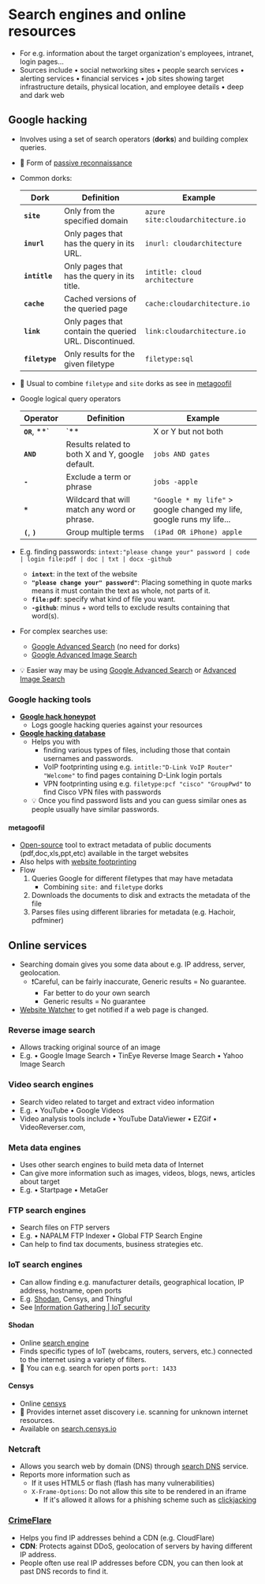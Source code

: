 # Search engines and online resources

- For e.g. information about the target organization's employees, intranet, login pages...
- Sources include • social networking sites • people search services • alerting services • financial services • job sites showing target infrastructure details, physical location, and employee details • deep and dark web

## Google hacking

- Involves using a set of search operators (**dorks**) and building complex queries.
- 📝 Form of [passive reconnaissance](./footprinting-overview.md#passive-footprinting)
- Common dorks:

  | Dork | Definition | Example |
  | ---- | ---------- | ------- |
  | **`site`** | Only from the specified domain | `azure site:cloudarchitecture.io` |
  | **`inurl`** | Only pages that has the query in its URL. | `inurl: cloudarchitecture` |
  | **`intitle`** | Only pages that has the query in its title. | `intitle: cloud architecture` |
  | **`cache`** | Cached versions of the queried page | `cache:cloudarchitecture.io` |
  | **`link`** | Only pages that contain the queried URL. Discontinued. | `link:cloudarchitecture.io` |
  | **`filetype`** | Only results for the given filetype | `filetype:sql` |

- 📝 Usual to combine `filetype` and `site` dorks as see in [metagoofil](#metagoofil)
- Google logical query operators

  | Operator | Definition | Example |
  | ---- | ---------- | ------- |
  | **`OR`**, **`|`** | X or Y but not both | `jobs OR gates`, `jobs | gates` |
  | **`AND`** | Results related to both X and Y, google default. | `jobs AND gates` |
  | **`-`** | Exclude a term or phrase | `jobs ‑apple` |
  | **`*`** | Wildcard that will match any word or phrase. | `"Google * my life"` > google changed my life, google runs my life... |
  | **`(`**, **`)`** | Group multiple terms | `(iPad OR iPhone) apple` |

- E.g. finding passwords: `intext:"please change your" password | code | login file:pdf | doc | txt | docx -github`
  - **`intext`**: in the text of the website
  - **`"please change your" password"`**: Placing something in quote marks  means it must contain the text as whole, not parts of it.
  - **`file:pdf`**: specify what kind of file you want.
  - **`-github`**: minus + word tells to exclude results containing that word(s).
- For complex searches use:
  - [Google Advanced Search](https://www.google.com/advanced_search) (no need for dorks)
  - [Google Advanced Image Search](https://www.google.com/advanced_image_search)
- 💡 Easier way may be using [Google Advanced Search](https://www.google.com/advanced_search) or [Advanced Image Search](https://www.google.com/advanced_image_search)

### Google hacking tools

- [**Google hack honeypot**](http://ghh.sourceforge.net)
  - Logs google hacking queries against your resources
- [**Google hacking database**](https://www.exploit-db.com/google-hacking-database)
  - Helps you with
    - finding various types of files, including those that contain usernames and passwords.
    - VoIP footprinting using e.g. `intitle:"D-Link VoIP Router" "Welcome"` to find pages containing D-Link login portals
    - VPN footprinting using e.g. `filetype:pcf "cisco" "GroupPwd"` to find Cisco VPN files with passwords
  - 💡 Once you find password lists and you can guess similar ones as people usually have similar passwords.

#### metagoofil

- [Open-source](https://github.com/laramies/metagoofil) tool to extract metadata of public documents (pdf,doc,xls,ppt,etc) available in the target websites
- Also helps with [website footprinting](./website-footprinting.md)
- Flow
  1. Queries Google for different filetypes that may have metadata
     - Combining `site:` and `filetype` dorks
  2. Downloads the documents to disk and extracts the metadata of the file
  3. Parses files using different libraries for metadata (e.g. Hachoir, pdfminer)

## Online services

- Searching domain gives you some data about e.g. IP address, server, geolocation.
  - ❗Careful, can be fairly inaccurate, Generic results = No guarantee.
    - Far better to do your own search
    - Generic results = No guarantee
- [Website Watcher](https://www.aignes.com/) to get notified if a web page is changed.

### Reverse image search

- Allows tracking original source of an image
- E.g. • Google Image Search • TinEye Reverse Image Search • Yahoo Image Search

### Video search engines

- Search video related to target and extract video information
- E.g. • YouTube • Google Videos
- Video analysis tools include • YouTube DataViewer • EZGif • VideoReverser.com,

### Meta data engines

- Uses other search engines to build meta data of Internet
- Can give more information such as images, videos, blogs, news, articles about target
- E.g. • Startpage • MetaGer

### FTP search engines

- Search files on FTP servers
- E.g. • NAPALM FTP Indexer • Global FTP Search Engine
- Can help to find tax documents, business strategies etc.

### IoT search engines

- Can allow finding e.g. manufacturer details, geographical location, IP address, hostname, open ports
- E.g. [Shodan](#shodan), Censys, and Thingful
- See [Information Gathering | IoT security](./../18-iot-and-ot/iot-security.md#information-gathering)

#### Shodan

- Online [search engine](https://shodan.io)
- Finds specific types of IoT (webcams, routers, servers, etc.) connected to the internet using a variety of filters.
- 📝 You can e.g. search for open ports `port: 1433`

#### Censys

- Online [censys](https://censys.io/)
- 📝 Provides internet asset discovery i.e. scanning for unknown internet resources.
- Available on [search.censys.io](https://search.censys.io/)

### Netcraft

- Allows you search web by domain (DNS) through [search DNS](https://searchdns.netcraft.com/) service.
- Reports more information such as
  - If it uses HTML5 or flash (flash has many vulnerabilities)
  - `X-Frame-Options`: Do not allow this site to be rendered in an iframe
    - If it's allowed it allows for a phishing scheme such as [clickjacking](./../13-web-applications/hacking-web-applications.md#clickjacking)

### [CrimeFlare](http://www.crimeflare.org:82/cfs.html)

- Helps you find IP addresses behind a CDN (e.g. CloudFlare)
- **CDN**: Protects against DDoS, geolocation of servers by having different IP address.
- People often use real IP addresses before CDN, you can then look at past DNS records to find it.
